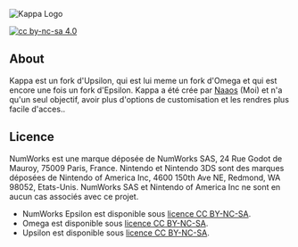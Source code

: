 ![Kappa Logo](https://github.com/KappaCFW/Kappa/assets/126100606/c5b4c956-6a9d-4432-80bf-12148ecc2261)

<a href="https://creativecommons.org/licenses/by-nc-sa/4.0/"><img alt="cc by-nc-sa 4.0" src="https://img.shields.io/badge/License-CC%20BY--NC--SA%204.0-525252.svg?labelColor=292929&logo=creative%20commons&style=for-the-badge" /></a>

## About

Kappa est un fork d'Upsilon, qui est lui meme un fork d'Omega et qui est encore une fois un fork d'Epsilon. Kappa a été crée par [Naaos](https://github.com/Na0ss) (Moi) et n'a qu'un seul objectif, avoir plus d'options de customisation et les rendres plus facile d'acces..


## Licence

NumWorks est une marque déposée de NumWorks SAS, 24 Rue Godot de Mauroy, 75009 Paris, France.
Nintendo et Nintendo 3DS sont des marques déposées de Nintendo of America Inc, 4600 150th Ave NE, Redmond, WA 98052, Etats-Unis.
NumWorks SAS et Nintendo of America Inc ne sont en aucun cas associés avec ce projet.

- NumWorks Epsilon est disponible sous [licence CC BY-NC-SA](https://creativecommons.org/licenses/by-nc-sa/4.0/legalcode.fr).
- Omega est disponible sous [licence CC BY-NC-SA](https://creativecommons.org/licenses/by-nc-sa/4.0/legalcode.fr).
- Upsilon est disponible sous [licence CC BY-NC-SA](https://creativecommons.org/licenses/by-nc-sa/4.0/legalcode.fr).
